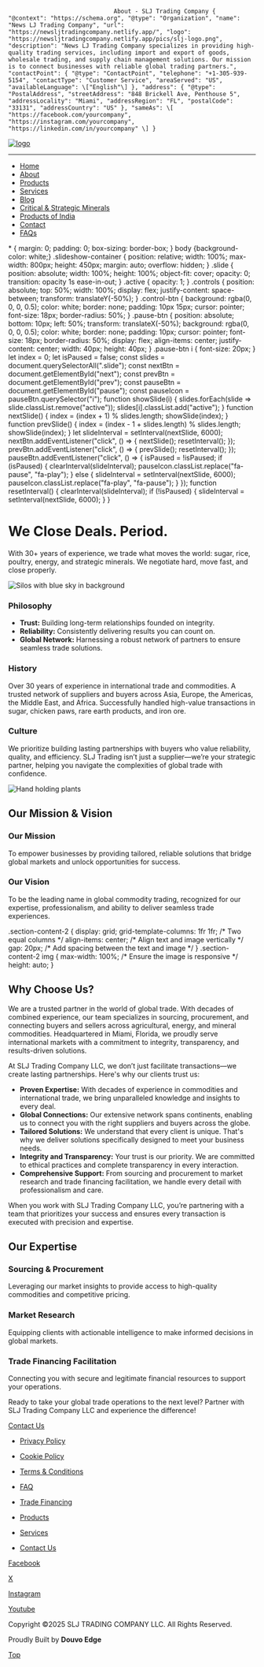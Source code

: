                                   About - SLJ Trading Company { "@context": "https://schema.org", "@type": "Organization", "name": "News LJ Trading Company", "url": "https://newsljtradingcompany.netlify.app/", "logo": "https://newsljtradingcompany.netlify.app/pics/slj-logo.png", "description": "News LJ Trading Company specializes in providing high-quality trading services, including import and export of goods, wholesale trading, and supply chain management solutions. Our mission is to connect businesses with reliable global trading partners.", "contactPoint": { "@type": "ContactPoint", "telephone": "+1-305-939-5154", "contactType": "Customer Service", "areaServed": "US", "availableLanguage": \["English"\] }, "address": { "@type": "PostalAddress", "streetAddress": "848 Brickell Ave, Penthouse 5", "addressLocality": "Miami", "addressRegion": "FL", "postalCode": "33131", "addressCountry": "US" }, "sameAs": \[ "https://facebook.com/yourcompany", "https://instagram.com/yourcompany", "https://linkedin.com/in/yourcompany" \] }

[![logo](https://sljtradingcompany.b-cdn.net/pics/slj-logo.png)](index.html)

* * *

*   [Home](index.html)
*   [About](about.html)
*   [Products](products.html)
*   [Services](services.html)
*   [Blog](blog.html)
*   [Critical & Strategic Minerals](critical-strategic-minerals.html)
*   [Products of India](products-of-india.html)
*   [Contact](contact.html)
*   [FAQs](faq.html)

\* { margin: 0; padding: 0; box-sizing: border-box; } body {background-color: white;} .slideshow-container { position: relative; width: 100%; max-width: 800px; height: 450px; margin: auto; overflow: hidden; } .slide { position: absolute; width: 100%; height: 100%; object-fit: cover; opacity: 0; transition: opacity 1s ease-in-out; } .active { opacity: 1; } .controls { position: absolute; top: 50%; width: 100%; display: flex; justify-content: space-between; transform: translateY(-50%); } .control-btn { background: rgba(0, 0, 0, 0.5); color: white; border: none; padding: 10px 15px; cursor: pointer; font-size: 18px; border-radius: 50%; } .pause-btn { position: absolute; bottom: 10px; left: 50%; transform: translateX(-50%); background: rgba(0, 0, 0, 0.5); color: white; border: none; padding: 10px; cursor: pointer; font-size: 18px; border-radius: 50%; display: flex; align-items: center; justify-content: center; width: 40px; height: 40px; } .pause-btn i { font-size: 20px; } let index = 0; let isPaused = false; const slides = document.querySelectorAll(".slide"); const nextBtn = document.getElementById("next"); const prevBtn = document.getElementById("prev"); const pauseBtn = document.getElementById("pause"); const pauseIcon = pauseBtn.querySelector("i"); function showSlide(i) { slides.forEach(slide => slide.classList.remove("active")); slides\[i\].classList.add("active"); } function nextSlide() { index = (index + 1) % slides.length; showSlide(index); } function prevSlide() { index = (index - 1 + slides.length) % slides.length; showSlide(index); } let slideInterval = setInterval(nextSlide, 6000); nextBtn.addEventListener("click", () => { nextSlide(); resetInterval(); }); prevBtn.addEventListener("click", () => { prevSlide(); resetInterval(); }); pauseBtn.addEventListener("click", () => { isPaused = !isPaused; if (isPaused) { clearInterval(slideInterval); pauseIcon.classList.replace("fa-pause", "fa-play"); } else { slideInterval = setInterval(nextSlide, 6000); pauseIcon.classList.replace("fa-play", "fa-pause"); } }); function resetInterval() { clearInterval(slideInterval); if (!isPaused) { slideInterval = setInterval(nextSlide, 6000); } }

We Close Deals. Period.
=======================

With 30+ years of experience, we trade what moves the world: sugar, rice, poultry, energy, and strategic minerals. We negotiate hard, move fast, and close properly.

![Silos with blue sky in background](https://sljtradingcompany.b-cdn.net/pics/metal-agriculture-storage-silos-2024-09-22-16-48-47-utc-small.jpg)

### Philosophy

*   **Trust:** Building long-term relationships founded on integrity.
*   **Reliability:** Consistently delivering results you can count on.
*   **Global Network:** Harnessing a robust network of partners to ensure seamless trade solutions.

### History

Over 30 years of experience in international trade and commodities. A trusted network of suppliers and buyers across Asia, Europe, the Americas, the Middle East, and Africa. Successfully handled high-value transactions in sugar, chicken paws, rare earth products, and iron ore.

### Culture

We prioritize building lasting partnerships with buyers who value reliability, quality, and efficiency. SLJ Trading isn’t just a supplier—we’re your strategic partner, helping you navigate the complexities of global trade with confidence.

![Hand holding plants](https://sljtradingcompany.b-cdn.net/pics/hands.jpg)

Our Mission & Vision
--------------------

### Our Mission

To empower businesses by providing tailored, reliable solutions that bridge global markets and unlock opportunities for success.

### Our Vision

To be the leading name in global commodity trading, recognized for our expertise, professionalism, and ability to deliver seamless trade experiences.

.section-content-2 { display: grid; grid-template-columns: 1fr 1fr; /\* Two equal columns \*/ align-items: center; /\* Align text and image vertically \*/ gap: 20px; /\* Add spacing between the text and image \*/ } .section-content-2 img { max-width: 100%; /\* Ensure the image is responsive \*/ height: auto; }

Why Choose Us?
--------------

We are a trusted partner in the world of global trade. With decades of combined experience, our team specializes in sourcing, procurement, and connecting buyers and sellers across agricultural, energy, and mineral commodities. Headquartered in Miami, Florida, we proudly serve international markets with a commitment to integrity, transparency, and results-driven solutions.

At SLJ Trading Company LLC, we don’t just facilitate transactions—we create lasting partnerships. Here's why our clients trust us:

*   **Proven Expertise:** With decades of experience in commodities and international trade, we bring unparalleled knowledge and insights to every deal.
*   **Global Connections:** Our extensive network spans continents, enabling us to connect you with the right suppliers and buyers across the globe.
*   **Tailored Solutions:** We understand that every client is unique. That's why we deliver solutions specifically designed to meet your business needs.
*   **Integrity and Transparency:** Your trust is our priority. We are committed to ethical practices and complete transparency in every interaction.
*   **Comprehensive Support:** From sourcing and procurement to market research and trade financing facilitation, we handle every detail with professionalism and care.

When you work with SLJ Trading Company LLC, you’re partnering with a team that prioritizes your success and ensures every transaction is executed with precision and expertise.

Our Expertise
-------------

### Sourcing & Procurement

Leveraging our market insights to provide access to high-quality commodities and competitive pricing.

### Market Research

Equipping clients with actionable intelligence to make informed decisions in global markets.

### Trade Financing Facilitation

Connecting you with secure and legitimate financial resources to support your operations.

Ready to take your global trade operations to the next level? Partner with SLJ Trading Company LLC and experience the difference!

[Contact Us](market-research-analysis.html)

*   [Privacy Policy](privacy.html)
*   [Cookie Policy](cookies.html)
*   [Terms & Conditions](terms.html)
*   [FAQ](faq.html)

*   [Trade Financing](trade-financing.html)
*   [Products](products.html)
*   [Services](services.html)
*   [Contact Us](contact.html)

[Facebook](https://www.facebook.com/indonez)

[X](https://twitter.com/indonez_tw)

[Instagram](https://www.instagram.com/indonez_ig)

[Youtube](#some-link)

Copyright ©2025 SLJ TRADING COMPANY LLC. All Rights Reserved.

Proudly Built by **Douvo Edge**

[Top](#)